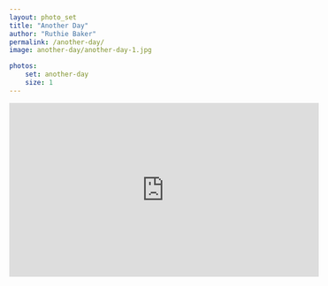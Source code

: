 ```yaml
---
layout: photo_set
title: "Another Day"
author: "Ruthie Baker"
permalink: /another-day/
image: another-day/another-day-1.jpg

photos:
    set: another-day
    size: 1
---
```




<iframe width="560" height="315" src="https://www.youtube.com/embed/booYXZz6tFA" title="YouTube video player" frameborder="0" allow="accelerometer; autoplay; clipboard-write; encrypted-media; gyroscope; picture-in-picture; web-share" allowfullscreen></iframe>